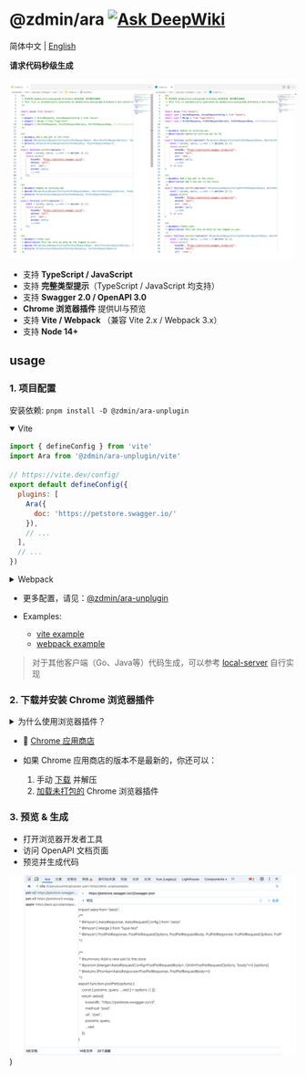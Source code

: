# @zdmin/ara [![Ask DeepWiki](https://deepwiki.com/badge.svg)](https://deepwiki.com/zdminjs/ara)

简体中文 | [English](../../README.md)

**请求代码秒级生成**

![TS/JS Code Gen](../images/screenshot-generate-code.png)

- 支持 **​​TypeScript / JavaScript** 
- 支持 **完整类型提示**（TypeScript / JavaScript 均支持）
- 支持 **Swagger 2.0 / OpenAPI 3.0**
- **Chrome 浏览器插件** 提供UI与预览
- 支持 **​​Vite / Webpack** （兼容 Vite 2.x / Webpack 3.x）
- 支持 **Node 14+**

## usage

### 1. 项目配置

安装依赖: `pnpm install -D @zdmin/ara-unplugin`

<details open>

<summary>Vite</summary>

```js
import { defineConfig } from 'vite'
import Ara from '@zdmin/ara-unplugin/vite'

// https://vite.dev/config/
export default defineConfig({
  plugins: [
    Ara({
      doc: 'https://petstore.swagger.io/'
    }),
    // ...
  ],
  // ...
})
```

</details>

<details>

<summary>Webpack</summary>

```js
import Ara from '@zdmin/ara-unplugin/webpack'
// const Ara = require('@zdmin/ara-unplugin/webpack')

export default {
  plugins: [
    Ara({
      doc: 'https://petstore.swagger.io/'
    }),
    // ...
  ],
  // ...
};
```

</details>

- 更多配置，请见：[@zdmin/ara-unplugin](../../packages/unplugin/README.md)

- Examples: 
  - [vite example](../../examples/vite)
  - [webpack example](../../examples/webpack)

> 对于其他客户端（Go、Java等）代码生成，可以参考 [local-server](../../packages/local-server/) 自行实现

### 2. 下载并安装 Chrome 浏览器插件

<details>

<summary>为什么使用浏览器插件？</summary>

由于 opanapi 文档通常需要鉴权步骤，我们使用浏览器插件复用鉴权流程。

</details>

- 🚀 [Chrome 应用商店](https://chromewebstore.google.com/detail/openapi-codegen/fjncpcopojccenmapbhicjcgeiabojli)

- 如果 Chrome 应用商店的版本不是最新的，你还可以： 
  1. 手动 [下载](https://cdn.jsdelivr.net/npm/@zdmin/ara-chrome-extension) 并解压
  2. [加载未打包的](https://developer.chrome.com/docs/extensions/get-started/tutorial/hello-world#load-unpacked) Chrome 浏览器插件

### 3. 预览 & 生成

- 打开浏览器开发者工具
- 访问 OpenAPI 文档页面
- 预览并生成代码

![预览并生成代码](../images/screenshot-preview.png))

